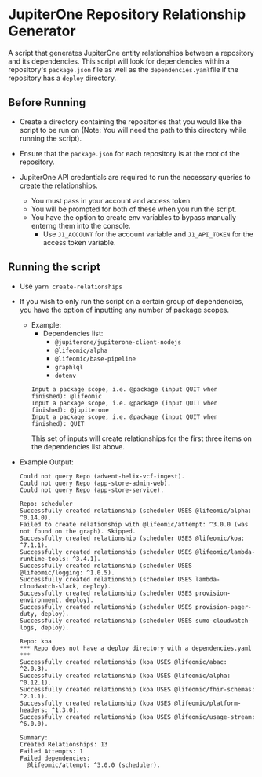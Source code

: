 # JupiterOne Repository Relationship Generator

A script that generates JupiterOne entity relationships between a repository and its dependencies.
This script will look for dependencies within a repository's `package.json` file as well as the `dependencies.yaml`file if the repository has a `deploy` directory.

## Before Running
- Create a directory containing the repositories that you would like the script to be run on (Note: You will need the path to this directory while running the script).

- Ensure that the `package.json` for each repository is at the root of the repository.

- JupiterOne API credentials are required to run the necessary queries to create the relationships.
  - You must pass in your account and access token.
  - You will be prompted for both of these when you run the script.
  - You have the option to create env variables to bypass manually enterng them into the console.
    - Use `J1_ACCOUNT` for the account variable and `J1_API_TOKEN` for the access token variable.

## Running the script

- Use `yarn create-relationships`
- If you wish to only run the script on a certain group of dependencies, you have the option of inputting any number of package scopes.
  - Example:
    - Dependencies list:
      - `@jupiterone/jupiterone-client-nodejs`
      - `@lifeomic/alpha`
      - `@lifeomic/base-pipeline`
      - `graphlql`
      - `dotenv`
    ```
    Input a package scope, i.e. @package (input QUIT when finished): @lifeomic
    Input a package scope, i.e. @package (input QUIT when finished): @jupiterone
    Input a package scope, i.e. @package (input QUIT when finished): QUIT
    ```
    This set of inputs will create relationships for the first three items on the dependencies list above.

- Example Output:
  ```
  Could not query Repo (advent-helix-vcf-ingest).
  Could not query Repo (app-store-admin-web).
  Could not query Repo (app-store-service).
  
  Repo: scheduler
  Successfully created relationship (scheduler USES @lifeomic/alpha: ^0.14.0).
  Failed to create relationship with @lifeomic/attempt: ^3.0.0 (was not found on the graph). Skipped.
  Successfully created relationship (scheduler USES @lifeomic/koa: ^7.1.1).
  Successfully created relationship (scheduler USES @lifeomic/lambda-runtime-tools: ^3.4.1).
  Successfully created relationship (scheduler USES @lifeomic/logging: ^1.0.5).
  Successfully created relationship (scheduler USES lambda-cloudwatch-slack, deploy).
  Successfully created relationship (scheduler USES provision-environment, deploy).
  Successfully created relationship (scheduler USES provision-pager-duty, deploy).
  Successfully created relationship (scheduler USES sumo-cloudwatch-logs, deploy).
  
  Repo: koa
  *** Repo does not have a deploy directory with a dependencies.yaml ***
  Successfully created relationship (koa USES @lifeomic/abac: ^2.0.3).
  Successfully created relationship (koa USES @lifeomic/alpha: ^0.12.1).
  Successfully created relationship (koa USES @lifeomic/fhir-schemas: ^2.1.1).
  Successfully created relationship (koa USES @lifeomic/platform-headers: ^1.3.0).
  Successfully created relationship (koa USES @lifeomic/usage-stream: ^6.0.0).
  
  Summary:
  Created Relationships: 13
  Failed Attempts: 1
  Failed dependencies:
    @lifeomic/attempt: ^3.0.0 (scheduler).
  ```

